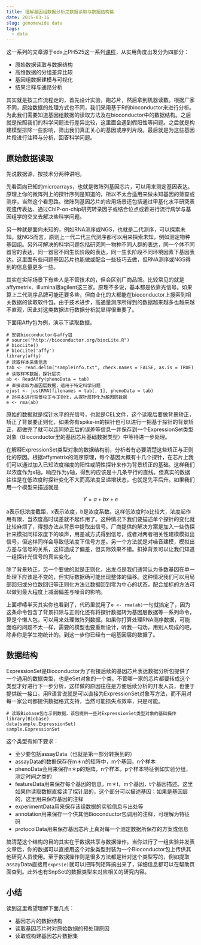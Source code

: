 ```yaml
---
title: 理解基因组数据分析之数据读取与数据结构篇
date: 2015-03-16
slug: genomewide data
tags:
  - data
---
```


这一系列的文章源于edx上PH525这一系列[课程](https://www.edx.org/course/statistics-r-life-sciences-harvardx-ph525-1x)，从实用角度出发分为四部分：

- 原始数据读取与数据结构
- 高维数据的分组差异比较
- 基因组数据建模与可视化
- 结果注释与通路分析

其实就是按工作流程走的，首先设计实验，跑芯片，然后拿到机器读数。根据厂家不同，原始数据的处理方式也不同，我们采用基于R的bioconductor来进行分析。为此我们需要知道基因组数据的读取方法及在bioconductor中的数据结构。之后就是按照我们的科学问题进行差异比较，这里面会遇到假阳性等问题。之后就是构建模型排除一些影响，筛出我们真正关心的基因或序列片段。最后就是为这些基因片段进行注释与分析，回答科学问题。

## 原始数据读取

先说数据源，按技术分两种讲吧。

先看面向已知的microarrays，也就是微阵列基因芯片，可以用来测定基因表达。原理上你的微阵列上的探针序列是知道的，所以不太合适用来做未知基因的筛查或测序，当然这个看思路。微阵列基因芯片的应用场景还包括通过甲基化水平研究表观遗传表达、通过ChIP-on-chip研究转录因子或结合位点或着进行流行病学与基因组学的交叉去解决些科学问题。

另一种就是面向未知的，例如RNA测序或NGS，也就是二代测序，可以探索未知。就NGS而言，原则上一代二代三代测序都可以用来探索未知，例如测定物种基因组。另外可解决的科学问题包括研究同一物种不同人群的表达，同一个体不同器官的表达，同一器官不同生长阶段的表达，同一生长阶段不同环境因素下基因表达。这里面有些问题基因芯片也能做或配合一些技巧去做，但RNA测序或NGS得到的信息量更多一些。

其实在实际场景下有些人是不管技术的，但会区别厂商品牌。比较常见的就是affymetrix、illumina跟agilent这三家。原理不多说，基本都是依靠光信号。如果算上二代测序品牌可能还要多些，但商业化的大都能在bioconductor上搜索到相关数据的读取软件包。由于技术进步，高通量测序所得到的数据越来越多也越来越不直观，因此对这类数据进行数据分析就显得很重要了。

下面用Affy包为例，演示下读取数据。

~~~
# 安装bioconductor与affy包
# source("http://bioconductor.org/biocLite.R")
# biocLite()
# biocLite('affy')
library(affy)
# 读取样本采集信息
tab <- read.delim("sampleinfo.txt", check.names = FALSE, as.is = TRUE)
# 读取样本数据，探针层次
ab <- ReadAffy(phenoData = tab)
# 直接读取为基因层数据，适用于特定科学问题
ejust <- justRMA(filenames = tab[, 1], phenoData = tab) 
# 对样本进行背景校正与正则化，从探针层转化为基因层数据
e <- rma(ab)
~~~

原始的数据就是探针水平的光信号，也就是CEL文件，这个读取后要做背景矫正，矫正了背景要正则化，如果你有spike-in的探针也可以进行一把基于探针的背景矫正，都做完了就可以连同矫正后的误差等信息一并保存到一个ExpressionSet类型对象（Bioconductor里的基因芯片基础数据类型）中等待进一步处理。

在解释ExpressionSet类型对象的数据结构前，分析者有必要清楚这些矫正与正则化的原因。根据affymetrix的测序原理，每个基因大概有十几个探针，在芯片上我们可以通过加入已知浓度梯度的阳性或阴性探针来作为背景矫正的基础。这样我们以浓度作为x轴，响应作为y轴，得到的应该是十几条平行的直线。但真实的数据往往是在低浓度时探针变化不大而高浓度呈递增状态，也就是先平后升。如果我们用一个模型来描述就是

$$Y = a + bx + e$$

a表示低浓度截距，x表示浓度，b是浓度系数。这样低浓度时a比较大，浓度起作用有限，当浓度高时误差就不起作用了。这种情况下我们要描述单个探针的变化就比较麻烦了，得想办法从背景中提取出信号。厂商提供的解决方案是加入一些伪探针来模拟同样浓度下的噪声，用差减方式得到信号，或者对两者相关性建模模拟出信号，但这样同样会导致低浓度下信号方差。另一个方法就是对噪音建模，模拟出方差与信号的关系，这样造成了偏差，但实际效果不错。扣掉背景可以让我们知道一组探针光信号的真实变化。

除了背景矫正，另一个要做的就是正则化，出发点是我们通常认为多数基因在单一处理下应该是不变的，但实际数据确可能出现整体的偏移。这种情况我们可以用局部回归或分位数回归等正则化方法让数据回到零为中心的状态，配合加标的方法可以做到最大程度上减弱偏差与噪音的影响。

上面啰嗦半天其实你也看到了，代码里就用了`e <- rma(ab)`一句就搞定了，因为这条命令包含了背景扣除与正则化还有将探针数据转为基因层数据等一系列命令，算是个懒人包，可以用来处理微阵列数据。如果你打算处理RNA测序数据，可能面临的问题不太一样，需要的模型也要重新设计，听我一句劝，用别人现成的吧，除非你是学生物统计的。到这一步你已经有一组基因层的数据了。

## 数据结构

ExpressionSet是Bioconductor为了衔接后续的基因芯片表达数据分析包提供了一个通用的数据类型，也是eSet对象的一个类。不管哪一家的芯片都要转成这个类型才好进行下一步分析，这样做的原因往往是方便后续分析的开发人员，也便于提供统一接口。用R语言说就是可以直接为ExpressionSet对象写方法，而不用对每一家公司都提供数据格式支持，当然可能损失点效率，只是可能。

~~~
# 读取Biobase包与示例数据，该包提供一些对ExpressionSet类型对象的基础操作
library(Biobase)
data(sample.ExpressionSet)
sample.ExpressionSet
~~~

这个类型有如下要求：

- 至少要包括assayData（也就是第一部分转换到的）
- assayData的数据保存在m＊n的矩阵中，m个基因，n个样本
- phenoData会用来保存n＊p的矩阵，n个样本，p个样本特征例如实验分组，测定时间之类的
- featureData用来保存每个基因的信息，m＊t，m个基因，t个基因描述。这里如果你读取数据直接读了探针层的，这个部分可以描述基因；如果是基因层的，这里用来保存基因的注释
- experimentData用来保存该组数据的实验信息与出处等
- annotation用来保存一个供其他Bioconductor包调用的注释，可理解为特征码
- protocolData用来保存基因芯片上真对每一个测定数据所保存的方案或信息

搞清楚这个结构的目的其实在于数据共享与数据操作。当你进行了一组实验并发表文章后，你的数据可以直接用这个对象类型封装为一个Bioconductor包上传供其他研究人员使用。至于数据操作则是很多方法都是针对这个类型写的，例如提取assayData直接用`exprs(e)`就可以把阵列矩阵搞出来了，详细信息都可以在帮助页面查到。此外也有SnpSet的数据类型来对应相关的研究内容。

## 小结

读到这里希望理解下面几点：

- 基因芯片的数据结构
- 读取基因芯片时对原始数据的预处理原因
- 读取或构建基因芯片数据集
